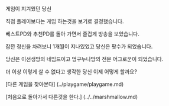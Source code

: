 ﻿게임이 지겨웠던 당신

직접 플레이보다는 게임 하는것을 보기로 결정했습니다.

베스트PD와 추천PD를 돌아 가면서 즐겁게 방송을 보았습니다.

잠깐 정신을 차려보니 1개월이 지나있었고 당신은 팟수가 되었습니다.

당신은 이선생방의 네임드이고 멍구누나방의 전문 어그로꾼이 되었습니다.

더 이상 이렇게 살 수 없다고 생각한 당신 이제 어떻게 할까요?

[다른 게임을 찾아본다] (../playgame/playgame.md)

[처음으로 돌아가서 다른것을 한다.] (../../marshmallow.md)